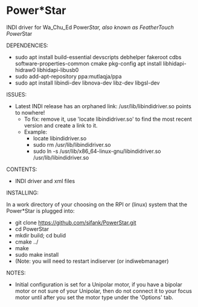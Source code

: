 # Power*Star
INDI driver for Wa_Chu_Ed Power*Star, also known as FeatherTouch Power*Star

DEPENDENCIES:
- sudo apt install build-essential devscripts debhelper fakeroot cdbs software-properties-common cmake pkg-config apt install libhidapi-hidraw0 libhidapi-libusb0
- sudo add-apt-repository ppa:mutlaqja/ppa 
- sudo apt install libindi-dev libnova-dev libz-dev libgsl-dev

ISSUES:
- Latest INDI release has an orphaned link:  /usr/lib/libindidriver.so points to nowhere!
  - To fix: remove it, use 'locate libindidriver.so' to find the most recent version and create a link to it.
  - Example: 
    - locate libindidriver.so 
    - sudo rm /usr/lib/libindidriver.so
    - sudo ln -s /usr/lib/x86_64-linux-gnu/libindidriver.so   /usr/lib/libindidriver.so

CONTENTS:
- INDI driver and xml files

INSTALLING:

In a work directory of your choosing on the RPI 
or (linux) system that the Power*Star is plugged into:

- git clone https://github.com/sifank/PowerStar.git
- cd PowerStar
- mkdir build; cd bulid
- cmake ../
- make
- sudo make install
- (Note: you will need to restart indiserver (or indiwebmanager)

NOTES:

- Initial configuration is set for a Unipolar motor, if you have a bipolar motor or not sure of your Unipolar, then do not connect it to your focus motor until after you set the motor type under the 'Options' tab.


